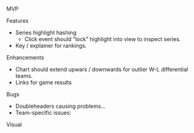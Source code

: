 MVP

Features

- Series highlight hashing
  - Click event should "lock" highlight into view to inspect series.
- Key / explainer for rankings.

Enhancements

- Chart should extend upwars / downwards for outlier W-L differential teams.
- Links for game results

Bugs

- Doubleheaders causing problems...
- Team-specific issues:

Visual
